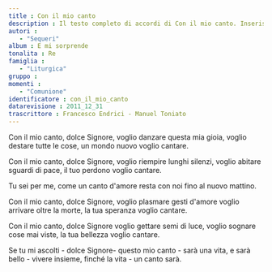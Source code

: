 ```yaml
--- 
title : Con il mio canto
description : Il testo completo di accordi di Con il mio canto. Inseriscila nel tuo canzoniere!
autori : 
   - "Sequeri"
album : E mi sorprende
tonalita : Re
famiglia : 
   - "Liturgica"
gruppo : 
momenti : 
   - "Comunione"
identificatore : con_il_mio_canto
datarevisione : 2011_12_31
trascrittore : Francesco Endrici - Manuel Toniato
--- 
```




Con il mio canto, dolce Signore,
voglio danzare questa mia gioia,
voglio destare tutte le cose,
un mondo nuovo voglio cantare.


Con il mio canto, dolce Signore,
voglio riempire lunghi silenzi,
voglio abitare sguardi di pace,
il tuo perdono voglio cantare.


Tu sei per me, come un canto d'amore
resta con noi fino al nuovo mattino.


Con il mio canto, dolce Signore,
voglio plasmare gesti d'amore
voglio arrivare oltre la morte,
la tua speranza voglio cantare.


Con il mio canto, dolce Signore
voglio gettare semi di luce,
voglio sognare cose mai viste,
la tua bellezza voglio cantare.


Se tu mi ascolti - dolce Signore-
questo mio canto - sarà una vita,
e sarà bello - vivere insieme,
finché la vita - un canto sarà.


